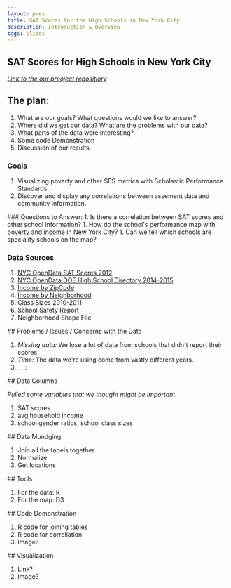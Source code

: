 ```yaml
---
layout: pres
title: SAT Scores for the High Schools in New York City
description: Introduction & Overview
tags: slides
---
```


<section>

# SAT Scores for High Schools in New York City
_[Link to the our preoject repositiory](https://github.com/eringrand/edavproj)_
</section>


<section>

# The plan:  

1. What are our goals?  What questions would we like to answer? 
1. Where did we get our data? What are the problems with our data?
1. What parts of the data were interesting?
1. Some code Demonstration
1. Discussion of our results. 

</section>


<section>

### Goals
1. Visualizing poverty and other SES metrics with Scholastic Performance Standards.
1. Discover and display any correlations between assement data and community information. 

</section>

<section>
### Questions to Answer: 
1. Is there a correlation between SAT scores and other school information?
1. How do the school's performance map with poverty and income in New York City?
1. Can we tell which schools are speciality schools on the map?

</section>


<section>

<section>

# Data Sources 

1. [NYC OpenData SAT Scores 2012](https://data.cityofnewyork.us/Education/SAT-Results/f9bf-2cp4)
1. [NYC OpenData DOE High School Directory 2014-2015](https://data.cityofnewyork.us/Education/DOE-High-School-Directory-2014-2015/n3p6-zve2)
1. [Income by ZipCode](http://zipatlas.com/us/city-comparison/median-household-income.html)
1. [Income by Neighborhood](http://furmancenter.org/research/sonychan/2013-state-of-new-york-citys-housing-and-neighborhoods-report)
1. Class Sizes 2010-2011
1. School Safety Report
1. Neighborhood Shape File

</section>

<section>
## Problems / Issues / Concerns with the Data

1. _Missing data:_ We lose a lot of data from schools that didn't report their scores.
1. _Time:_ The data we're using come from vastly different years. 
1. __ : 

</section>


<section>
## Data Columns

_Pulled some variables that we thought might be important._

1. SAT scores 
1. avg household income
1. school gender ratios, school class sizes

</section>


<section>
## Data Mundging

1. Join all the tabels together
1. Normalize
1. Get locations

</section>
</section>


<section>
## Tools

1. For the data: R
2. For the map: D3

</section>


<section>
## Code Demonstration

1. R code for joining tables
1. R code for correllation 
1. Image? 

</section>


<section>
## Visualization

1. Link?
1. Image? 

</section>




